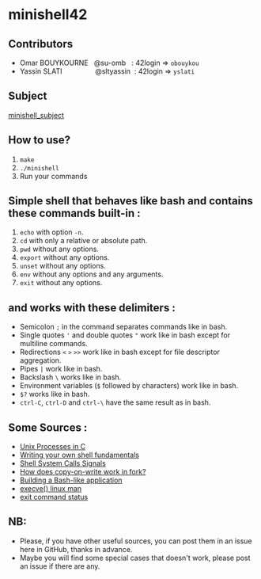 # minishell42
## Contributors

 - Omar BOUYKOURNE &nbsp;&nbsp;@su-omb &nbsp;	:   42login => `obouykou`
 - Yassin SLATI &nbsp;&nbsp;&nbsp;&nbsp;&nbsp;&nbsp;&nbsp;&nbsp;&nbsp;&nbsp;&nbsp;&nbsp;&nbsp;&nbsp;&nbsp;&nbsp;@sltyassin&nbsp;&nbsp;: 	42login => `yslati`

## Subject

[minishell_subject](https://github.com/su-omb/minishell42/blob/main/en.subject.pdf)

## How to use?

 1.  `make`  
 2.  `./minishell`
 3.  Run your commands

## Simple shell that behaves like bash and contains these commands built-in :

 1.  `echo` with option `-n`.   
 2.  `cd` with only a relative or absolute path.
 3.  `pwd` without any options.
 4.  `export` without any options.
 5.  `unset` without any options.
 6.  `env` without any options and any arguments.
 7.  `exit` without any options.

## and works with these delimiters :

 - Semicolon `;` in the command separates commands like in bash.
 -  Single quotes `'` and double quotes `"` work like in bash except for multiline commands.
 - Redirections `<` `>` `>>` work like in bash except for file descriptor aggregation.
 - Pipes `|` work like in bash.
 - Backslash `\` works like in bash.
 - Environment variables (`$` followed by characters) work like in bash.
 - `$?` works like in bash.
 - `ctrl-C`, `ctrl-D` and `ctrl-\` have the same result as in bash.

## Some Sources :

 - [Unix Processes in C](https://www.youtube.com/watch?v=cex9XrZCU14&list=PLfqABt5AS4FkW5mOn2Tn9ZZLLDwA3kZUY)
 - [Writing your own shell fundamentals](https://www.cs.purdue.edu/homes/grr/SystemsProgrammingBook/Book/Chapter5-WritingYourOwnShell.pdf)
 - [Shell System Calls Signals](https://cdn.discordapp.com/attachments/769898609562746880/776363294013128734/Shells_SystemCalls_Signals.ppt)
 - [How does copy-on-write work in fork?](https://stackoverflow.com/questions/27161412/how-does-copy-on-write-work-in-fork?rq=1)
 - [ Building a Bash-like application](https://medium.com/@ssreehari/building-a-bash-like-application-e17122609be4)
 - [ execve() linux man](https://linux.die.net/man/2/execve)
 - [exit command status](https://www.cyberciti.biz/faq/linux-bash-exit-status-set-exit-statusin-bash/)


## NB:

 - Please, if you have other useful sources, you can post them in an issue here in GitHub, thanks in advance.
 - Maybe you will find some special cases that doesn't work, please post an issue if there are any.

